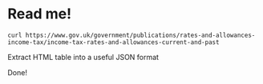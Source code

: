 # Read me!

`curl https://www.gov.uk/government/publications/rates-and-allowances-income-tax/income-tax-rates-and-allowances-current-and-past`

Extract HTML table into a useful JSON format

Done!